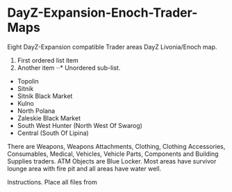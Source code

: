 # DayZ-Expansion-Enoch-Trader-Maps

Eight DayZ-Expansion compatible Trader areas DayZ Livonia/Enoch map.

1. First ordered list item
2. Another item
⋅⋅* Unordered sub-list. 

* Topolin
* Sitnik
* Sitnik Black Market
* Kulno
* North Polana
* Zaleskie Black Market
* South West Hunter (North West Of Swarog)
* Central (South Of Lipina)

There are Weapons, Weapons Attachments, Clothing, Clothing Accessories, Consumables, Medical, Vehicles, Vehicle Parts, Components and Building Supplies traders.
ATM Objects are Blue Locker.
Most areas have survivor lounge area with fire pit and all areas have water well.

Instructions.
Place all files from 


